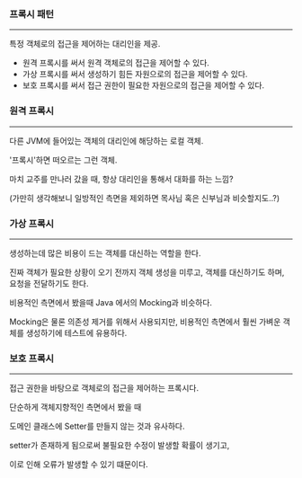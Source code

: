 ### 프록시 패턴
---
특정 객체로의 접근을 제어하는 대리인을 제공.

* 원격 프록시를 써서 원격 객체로의 접근을 제어할 수 있다.
* 가상 프록시를 써서 생성하기 힘든 자원으로의 접근을 제어할 수 있다.
* 보호 프록시를 써서 접근 권한이 필요한 자원으로의 접근을 제어할 수 있다.


### 원격 프록시
---
다른 JVM에 들어있는 객체의 대리인에 해당하는 로컬 객체.

'프록시'하면 떠오르는 그런 객체.

마치 교주를 만나러 갔을 때, 항상 대리인을 통해서 대화를 하는 느낌?

(가만히 생각해보니 일방적인 측면을 제외하면 목사님 혹은 신부님과 비슷할지도..?)


### 가상 프록시
---
생성하는데 많은 비용이 드는 객체를 대신하는 역할을 한다.

진짜 객체가 필요한 상황이 오기 전까지 객체 생성을 미루고, 객체를 대신하기도 하며, 요청을 전달하기도 한다.

비용적인 측면에서 봤을때 Java 에서의 Mocking과 비슷하다.

Mocking은 물론 의존성 제거를 위해서 사용되지만, 비용적인 측면에서 훨씬 가벼운 객체를 생성하기에 테스트에 유용하다.


### 보호 프록시
---
접근 권한을 바탕으로 객체로의 접근을 제어하는 프록시다.

단순하게 객체지향적인 측면에서 봤을 때

도메인 클래스에 Setter를 만들지 않는 것과 유사하다.

setter가 존재하게 됨으로써 불필요한 수정이 발생할 확률이 생기고,

이로 인해 오류가 발생할 수 있기 떄문이다.

